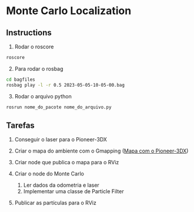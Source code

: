# Monte Carlo Localization

## Instructions

1. Rodar o roscore

``` bash
roscore
```

2. Para rodar o rosbag

``` bash
cd bagfiles
rosbag play -l -r 0.5 2023-05-05-10-05-00.bag
```

3. Rodar o arquivo python
``` bash 
rosrun nome_do_pacote nome_do_arquivo.py
```


## Tarefas

1. Conseguir o laser para o Pioneer-3DX

2. Criar o mapa do ambiente com o Gmapping ([Mapa com o Pioneer-3DX](http://wiki.ros.org/p2os-purdue/Tutorials/GMapping%20With%20Pioneer-3dx))

3. Criar node que publica o mapa para o RViz

4. Criar o node do Monte Carlo
    1. Ler dados da odometria e laser
    2. Implementar uma classe de Particle Filter

5. Publicar as partículas para o RViz